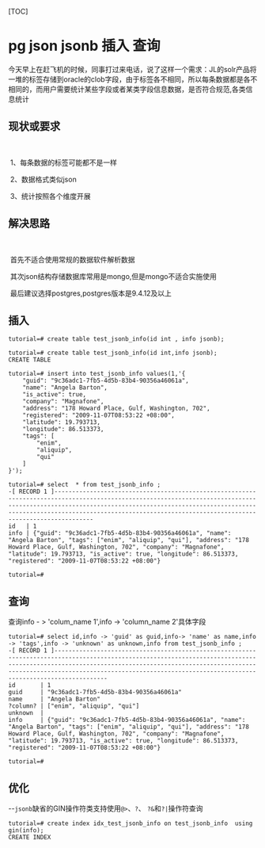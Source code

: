 [TOC]

# pg json jsonb 插入 查询



​	今天早上在赶飞机的时候，同事打过来电话，说了这样一个需求：JL的solr产品将一堆的标签存储到oracle的clob字段，由于标签各不相同，所以每条数据都是各不相同的，而用户需要统计某些字段或者某类字段信息数据，是否符合规范,各类信息统计



## 现状或要求

​	

​	1、每条数据的标签可能都不是一样

​	2、数据格式类似json

​	3、统计按照各个维度开展



## 解决思路

​	

​	首先不适合使用常规的数据软件解析数据

​	其次json结构存储数据库常用是mongo,但是mongo不适合实施使用

​	最后建议选择postgres,postgres版本是9.4.12及以上



## 插入



```
tutorial=# create table test_jsonb_info(id int , info jsonb);

tutorial=# create table test_jsonb_info(id int,info jsonb);
CREATE TABLE

tutorial=# insert into test_jsonb_info values(1,'{
    "guid": "9c36adc1-7fb5-4d5b-83b4-90356a46061a",
    "name": "Angela Barton",
    "is_active": true,
    "company": "Magnafone",
    "address": "178 Howard Place, Gulf, Washington, 702",
    "registered": "2009-11-07T08:53:22 +08:00",
    "latitude": 19.793713,
    "longitude": 86.513373,
    "tags": [
        "enim",
        "aliquip",
        "qui"
    ]
}');

tutorial=# select  * from test_jsonb_info ;
-[ RECORD 1 ]---------------------------------------------------------------------------------------------------------------------------------------------------------------------------------------------------------------------------------------------------------------------------------------------------
id   | 1
info | {"guid": "9c36adc1-7fb5-4d5b-83b4-90356a46061a", "name": "Angela Barton", "tags": ["enim", "aliquip", "qui"], "address": "178 Howard Place, Gulf, Washington, 702", "company": "Magnafone", "latitude": 19.793713, "is_active": true, "longitude": 86.513373, "registered": "2009-11-07T08:53:22 +08:00"}

tutorial=# 

```



## 查询

查询info - > 'colum_name 1',info -> 'column_name 2'具体字段

```
tutorial=# select id,info -> 'guid' as guid,info-> 'name' as name,info -> 'tags',info -> 'unknown' as unknown,info from test_jsonb_info ;
-[ RECORD 1 ]-------------------------------------------------------------------------------------------------------------------------------------------------------------------------------------------------------------------------------------------------------------------------------------------------------
id       | 1
guid     | "9c36adc1-7fb5-4d5b-83b4-90356a46061a"
name     | "Angela Barton"
?column? | ["enim", "aliquip", "qui"]
unknown  | 
info     | {"guid": "9c36adc1-7fb5-4d5b-83b4-90356a46061a", "name": "Angela Barton", "tags": ["enim", "aliquip", "qui"], "address": "178 Howard Place, Gulf, Washington, 702", "company": "Magnafone", "latitude": 19.793713, "is_active": true, "longitude": 86.513373, "registered": "2009-11-07T08:53:22 +08:00"}

tutorial=# 

```



## 优化

--`jsonb`缺省的GIN操作符类支持使用`@>`、`?`、 `?&`和`?|`操作符查询 

```
tutorial=# create index idx_test_jsonb_info on test_jsonb_info  using gin(info);
CREATE INDEX

```

